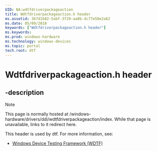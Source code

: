 ```yaml
---
UID: NA:wdtfdriverpackageaction
title: Wdtfdriverpackageaction.h header
ms.assetid: 3b7d1682-5abf-3f29-aa0b-4c77e50e2a62
ms.date: 05/09/2018
keywords: ["Wdtfdriverpackageaction.h header"]
ms.keywords: 
ms.prod: windows-hardware
ms.technology: windows-devices
ms.topic: portal
tech.root: dtf
---
```


# Wdtfdriverpackageaction.h header


## -description

> [!NOTE]
> This page is normally hosted at /windows-hardware/drivers/ddi/wdtfdriverpackageaction/index. While that page is unavailable, links to it redirect here.


This header is used by dtf. For more information, see:

- [Windows Device Testing Framework (WDTF)](../_dtf/index.md)

